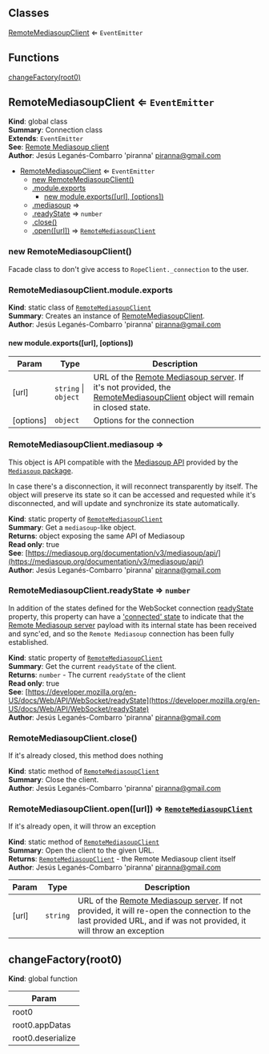 ## Classes

<dl>
<dt><a href="#RemoteMediasoupClient">RemoteMediasoupClient</a> ⇐ <code>EventEmitter</code></dt>
<dd></dd>
</dl>

## Functions

<dl>
<dt><a href="#changeFactory">changeFactory(root0)</a></dt>
<dd></dd>
</dl>

<a name="RemoteMediasoupClient"></a>

## RemoteMediasoupClient ⇐ <code>EventEmitter</code>
**Kind**: global class  
**Summary**: Connection class  
**Extends**: <code>EventEmitter</code>  
**See**: [Remote Mediasoup client](https://mafalda.io/Remote-Mediasoup-client/API#RemoteMediasoupClient)  
**Author**: Jesús Leganés-Combarro 'piranna' <piranna@gmail.com>  

* [RemoteMediasoupClient](#RemoteMediasoupClient) ⇐ <code>EventEmitter</code>
    * [new RemoteMediasoupClient()](#new_RemoteMediasoupClient_new)
    * [.module.exports](#RemoteMediasoupClient.module.exports)
        * [new module.exports([url], [options])](#new_RemoteMediasoupClient.module.exports_new)
    * [.mediasoup](#RemoteMediasoupClient.mediasoup) ⇒
    * [.readyState](#RemoteMediasoupClient.readyState) ⇒ <code>number</code>
    * [.close()](#RemoteMediasoupClient.close)
    * [.open([url])](#RemoteMediasoupClient.open) ⇒ [<code>RemoteMediasoupClient</code>](#RemoteMediasoupClient)

<a name="new_RemoteMediasoupClient_new"></a>

### new RemoteMediasoupClient()
Facade class to don't give access to `RopeClient._connection` to the user.

<a name="RemoteMediasoupClient.module.exports"></a>

### RemoteMediasoupClient.module.exports
**Kind**: static class of [<code>RemoteMediasoupClient</code>](#RemoteMediasoupClient)  
**Summary**: Creates an instance of [RemoteMediasoupClient](#RemoteMediasoupClient).  
**Author**: Jesús Leganés-Combarro 'piranna' <piranna@gmail.com>  
<a name="new_RemoteMediasoupClient.module.exports_new"></a>

#### new module.exports([url], [options])

| Param | Type | Description |
| --- | --- | --- |
| [url] | <code>string</code> \| <code>object</code> | URL of the [Remote Mediasoup server](https://mafalda.io/Remote-Mediasoup-server/). If it's not provided, the [RemoteMediasoupClient](#RemoteMediasoupClient) object will remain in closed state. |
| [options] | <code>object</code> | Options for the connection |

<a name="RemoteMediasoupClient.mediasoup"></a>

### RemoteMediasoupClient.mediasoup ⇒
This object is API compatible with the
[Mediasoup API](https://mediasoup.org/documentation/v3/mediasoup/api/)
provided by the
[`Mediasoup` package](https://www.npmjs.com/package/mediasoup).

In case there's a disconnection, it will reconnect transparently by itself.
The object will preserve its state so it can be accessed and requested
while it's disconnected, and will update and synchronize its state
automatically.

**Kind**: static property of [<code>RemoteMediasoupClient</code>](#RemoteMediasoupClient)  
**Summary**: Get a `mediasoup`-like object.  
**Returns**: object exposing the same API of Mediasoup  
**Read only**: true  
**See**: [https://mediasoup.org/documentation/v3/mediasoup/api/](https://mediasoup.org/documentation/v3/mediasoup/api/)  
**Author**: Jesús Leganés-Combarro 'piranna' <piranna@gmail.com>  
<a name="RemoteMediasoupClient.readyState"></a>

### RemoteMediasoupClient.readyState ⇒ <code>number</code>
In addition of the states defined for the WebSocket connection
[readyState](https://developer.mozilla.org/en-US/docs/Web/API/WebSocket/readyState#value)
property, this property can have a ['connected' state](CONNECTED)
to indicate that the
[Remote Mediasoup server](https://mafalda.io/Remote-Mediasoup-server/)
payload with its internal state has been received and sync'ed, and so the
`Remote Mediasoup` connection has been fully established.

**Kind**: static property of [<code>RemoteMediasoupClient</code>](#RemoteMediasoupClient)  
**Summary**: Get the current `readyState` of the client.  
**Returns**: <code>number</code> - The current `readyState` of the client  
**Read only**: true  
**See**: [https://developer.mozilla.org/en-US/docs/Web/API/WebSocket/readyState](https://developer.mozilla.org/en-US/docs/Web/API/WebSocket/readyState)  
**Author**: Jesús Leganés-Combarro 'piranna' <piranna@gmail.com>  
<a name="RemoteMediasoupClient.close"></a>

### RemoteMediasoupClient.close()
If it's already closed, this method does nothing

**Kind**: static method of [<code>RemoteMediasoupClient</code>](#RemoteMediasoupClient)  
**Summary**: Close the client.  
**Author**: Jesús Leganés-Combarro 'piranna' <piranna@gmail.com>  
<a name="RemoteMediasoupClient.open"></a>

### RemoteMediasoupClient.open([url]) ⇒ [<code>RemoteMediasoupClient</code>](#RemoteMediasoupClient)
If it's already open, it will throw an exception

**Kind**: static method of [<code>RemoteMediasoupClient</code>](#RemoteMediasoupClient)  
**Summary**: Open the client to the given URL.  
**Returns**: [<code>RemoteMediasoupClient</code>](#RemoteMediasoupClient) - the Remote Mediasoup client itself  
**Author**: Jesús Leganés-Combarro 'piranna' <piranna@gmail.com>  

| Param | Type | Description |
| --- | --- | --- |
| [url] | <code>string</code> | URL of the [Remote Mediasoup server](https://mafalda.io/Remote-Mediasoup-server/). If not provided, it will re-open the connection to the last provided URL, and if was not provided, it will throw an exception |

<a name="changeFactory"></a>

## changeFactory(root0)
**Kind**: global function  

| Param |
| --- |
| root0 | 
| root0.appDatas | 
| root0.deserialize | 

